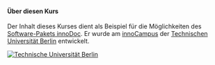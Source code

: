 #### Über diesen Kurs

Der Inhalt dieses Kurses dient als Beispiel für die Möglichkeiten des
[Software-Pakets innoDoc][innoDoc]. Er wurde am [innoCampus][innoCampus] der
[Technischen Universität Berlin][tu-berlin] entwickelt.

[![Technische Universität Berlin](logo-tu-berlin.svg "Technische Universität Berlin")][tu-berlin]

[innoDoc]: https://www.innocampus.tu-berlin.de/projekte/innodoc/
[innoCampus]: https://www.innocampus.tu-berlin.de/
[tu-berlin]: https://www.tu-berlin.de/
